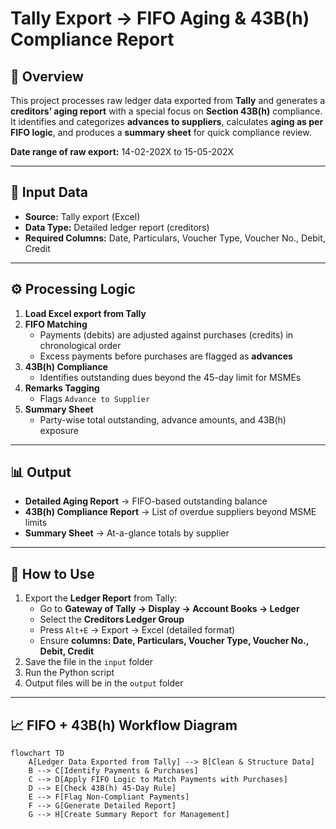 # Tally Export → FIFO Aging & 43B(h) Compliance Report

## 📌 Overview
This project processes raw ledger data exported from **Tally** and generates a **creditors’ aging report** with a special focus on **Section 43B(h)** compliance.  
It identifies and categorizes **advances to suppliers**, calculates **aging as per FIFO logic**, and produces a **summary sheet** for quick compliance review.

**Date range of raw export:** 14-02-202X to 15-05-202X

---

## 📂 Input Data
- **Source:** Tally export (Excel)
- **Data Type:** Detailed ledger report (creditors)
- **Required Columns:** Date, Particulars, Voucher Type, Voucher No., Debit, Credit

---

## ⚙️ Processing Logic
1. **Load Excel export from Tally**
2. **FIFO Matching**
   - Payments (debits) are adjusted against purchases (credits) in chronological order
   - Excess payments before purchases are flagged as **advances**
3. **43B(h) Compliance**
   - Identifies outstanding dues beyond the 45-day limit for MSMEs
4. **Remarks Tagging**
   - Flags `Advance to Supplier`
5. **Summary Sheet**
   - Party-wise total outstanding, advance amounts, and 43B(h) exposure

---

## 📊 Output
- **Detailed Aging Report** → FIFO-based outstanding balance
- **43B(h) Compliance Report** → List of overdue suppliers beyond MSME limits
- **Summary Sheet** → At-a-glance totals by supplier

---

## 🚀 How to Use
1. Export the **Ledger Report** from Tally:
   - Go to **Gateway of Tally → Display → Account Books → Ledger**
   - Select the **Creditors Ledger Group**
   - Press `Alt+E` → Export → Excel (detailed format)
   - Ensure **columns: Date, Particulars, Voucher Type, Voucher No., Debit, Credit**
2. Save the file in the `input` folder
3. Run the Python script
4. Output files will be in the `output` folder

---

## 📈 FIFO + 43B(h) Workflow Diagram

```mermaid
flowchart TD
    A[Ledger Data Exported from Tally] --> B[Clean & Structure Data]
    B --> C[Identify Payments & Purchases]
    C --> D[Apply FIFO Logic to Match Payments with Purchases]
    D --> E[Check 43B(h) 45-Day Rule]
    E --> F[Flag Non-Compliant Payments]
    F --> G[Generate Detailed Report]
    G --> H[Create Summary Report for Management]

